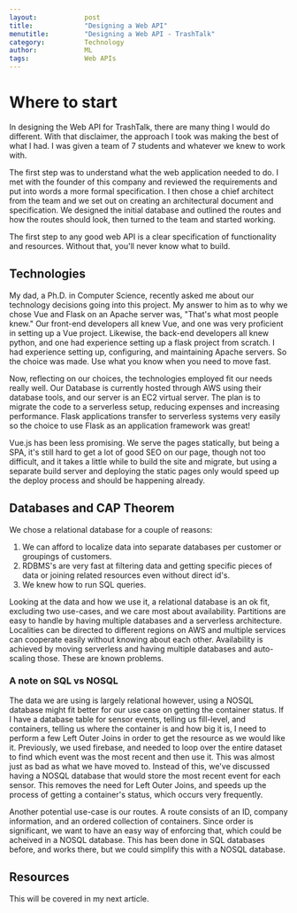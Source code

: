```yaml
---
layout:            post
title:             "Designing a Web API"
menutitle:         "Designing a Web API - TrashTalk"
category:          Technology
author:            ML
tags:              Web APIs
---
```


# Where to start

In designing the Web API for TrashTalk, there are many thing I would do
different. With that disclaimer, the approach I took was making the best
of what I had. I was given a team of 7 students and whatever we knew to
work with.

The first step was to understand what the web application needed to do.
I met with the founder of this company and reviewed the requirements and
put into words a more formal specification. I then chose a chief architect
from the team and we set out on creating an architectural document and
specification. We designed the initial database and outlined the routes
and how the routes should look, then turned to the team and started
working.

The first step to any good web API is a clear specification of
functionality and resources. Without that, you'll never know what to build.

## Technologies

My dad, a Ph.D. in Computer Science, recently asked me about our technology
decisions going into this project. My answer to him as to why we chose Vue
and Flask on an Apache server was, "That's what most people knew." Our
front-end developers all knew Vue, and one was very proficient in setting
up a Vue project. Likewise, the back-end developers all knew python, and
one had experience setting up a flask project from scratch. I had
experience setting up, configuring, and maintaining Apache servers. So the
choice was made. Use what you know when you need to move fast.

Now, reflecting on our choices, the technologies employed fit our needs
really well. Our Database is currently hosted through AWS using their
database tools, and our server is an EC2 virtual server. The plan is to
migrate the code to a serverless setup, reducing expenses and increasing
performance. Flask applications transfer to serverless systems very easily
so the choice to use Flask as an application framework was great!

Vue.js has been less promising. We serve the pages statically, but being a
SPA, it's still hard to get a lot of good SEO on our page, though not
too difficult, and it takes a little while to build the site and migrate,
but using a separate build server and deploying the static pages only would
speed up the deploy process and should be happening already.

## Databases and CAP Theorem

We chose a relational database for a couple of reasons:

1. We can afford to localize data into separate databases per customer or groupings of customers.
2. RDBMS's are very fast at filtering data and getting specific pieces of data or joining related resources even without direct id's.
3. We knew how to run SQL queries.

Looking at the data and how we use it, a relational database is an ok fit,
excluding two use-cases, and we care most about availability. Partitions
are easy to handle by having multiple databases and a serverless
architecture. Localities can be directed to different regions on AWS and
multiple services can cooperate easily without knowing about each other.
Availability is achieved by moving serverless and having multiple
databases and auto-scaling those. These are known problems.

### A note on SQL vs NOSQL

The data we are using is largely relational however, using a NOSQL database
might fit better for our use case on getting the container status. If I
have a database table for sensor events, telling us fill-level, and
containers, telling us where the container is and how big it is, I need to
perform a few Left Outer Joins in order to get the resource as we would
like it. Previously, we used firebase, and needed to loop over the entire
dataset to find which event was the most recent and then use it. This was
almost just as bad as what we have moved to. Instead of this, we've
discussed having a NOSQL database that would store the most recent event
for each sensor. This removes the need for Left Outer Joins, and speeds up
the process of getting a container's status, which occurs very frequently.

Another potential use-case is our routes. A route consists of an ID,
company information, and an ordered collection of containers. Since order
is significant, we want to have an easy way of enforcing that, which could
be acheived in a NOSQL database. This has been done in SQL databases
before, and works there, but we could simplify this with a NOSQL database.

## Resources

This will be covered in my next article.
